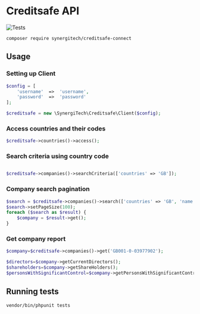 # Creditsafe API

![Tests](https://github.com/SynergiTech/creditsafe-connect/workflows/Tests/badge.svg)

```
composer require synergitech/creditsafe-connect
```

## Usage

### Setting up Client
```php
$config = [
    'username'  =>  'username',
    'password'  =>  'password'
];

$creditsafe = new \SynergiTech\Creditsafe\Client($config);
```

### Access countries and their codes
```php
$creditsafe->countries()->access();
```

### Search criteria using country code
```php

$creditsafe->companies()->searchCriteria(['countries' => 'GB']);


```
### Company search pagination
```php
$search = $creditsafe->companies()->search(['countries' => 'GB', 'name' => 'GOOGLE UK LIMITED']);
$search->setPageSize(100);
foreach ($search as $result) {
    $company = $result->get();
}
```

### Get company report
```php
$company=$creditsafe->companies()->get('GB001-0-03977902');

$directors=$company->getCurrentDirectors();
$shareholders=$company->getShareHolders();
$personsWithSignificantControl=$company->getPersonsWithSignificantControl();
```

## Running tests
```
vendor/bin/phpunit tests
```

